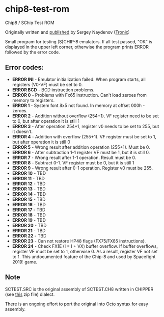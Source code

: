 # chip8-test-rom
Chip8 / SChip Test ROM 

Originally written and [published](https://www.cyberforum.ru/post919567.html) by Sergey Naydenov ([Tronix](mailto:tronix286@rambler.ru))

Small program for testing (S)CHIP-8 emulators. If all test passed, "OK" is displayed in the upper left corner, 
otherwise the program prints ERROR followed by the error code.

## Error codes:

- **ERROR INI** - Emulator initialization failed. When program starts, all registers (V0-VF) must be set to 0.
- **ERROR BCD** - BCD instruction problems.
- **ERROR 0** - Problems with Fx65 instruction. Can't load zeroes from memory to registers.
- **ERROR 1** - System font 8x5 not found. In memory at offset 000h - zeroes.
- **ERROR 2** - Addition without overflow (254+1). VF register need to be set to 0, but after operation it is still 1
- **ERROR 3** - After operation 254+1, register v0 needs to be set to 255, but it doesn't.
- **ERROR 4** - Addition with overflow (255+1). VF register must be set to 1, but after operation it is still 0
- **ERROR 5** - Wrong result after addition operation (255+1). Must be 0.
- **ERROR 6** - After subtraction 1-1 register VF must be 1, but it is still 0.
- **ERROR 7** - Wrong result after 1-1 operation. Result must be 0.
- **ERROR 8** - Subtract 0-1. VF register must be 0, but it is still 1
- **ERROR 9** - Wrong result after 0-1 operation. Register v0 must be 255.
- **ERROR 10** - TBD
- **ERROR 11** - TBD
- **ERROR 12** - TBD
- **ERROR 13** - TBD
- **ERROR 14** - TBD
- **ERROR 15** - TBD
- **ERROR 16** - TBD
- **ERROR 17** - TBD
- **ERROR 18** - TBD
- **ERROR 19** - TBD
- **ERROR 20** - TBD
- **ERROR 21** - TBD
- **ERROR 22** - TBD
- **ERROR 23** - Can not restore HP48 flags (FX75/FX85 instructions).
- **ERROR 24** - Check FX1E (I = I + VX) buffer overflow. If buffer overflows, register VF must be set to 1, 
                 otherwise 0. As a result, register VF not set to 1.
                 This undocumented feature of the Chip-8 and used by Spacefight 2019! game.

## Note

SCTEST.SRC is the original assembly of SCTEST.CH8 written in CHIPPER (see [this](http://www.pong-story.com/chip8/chp8_220.zip) zip file) dialect.

There is an ongoing effort to port the original into [Octo](https://johnearnest.github.io/Octo/) syntax for easy assembly.
